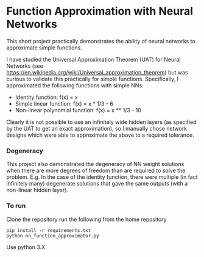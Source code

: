 # Function Approximation with Neural Networks
This short project practically demonstrates the ability of neural networks to approximate simple functions.

I have studied the Universal Approximation Theorem (UAT) for Neural Networks (see https://en.wikipedia.org/wiki/Universal_approximation_theorem) but was curious to validate this practically for simple functions. Specifically, I approximated the following functions with simple NNs:
* Identity function: f(x) = x
* Simple linear function: f(x) = x * 1/3 - 6
* Non-linear polynomial function: f(x) = x ** 1/3 - 10

Clearly it is not possible to use an infinitely wide hidden layers (as specified by the UAT to get an exact approximation), so I manually chose network designs which were able to approximate the above to a required tolerance.

### Degeneracy
This project also demonstrated the degeneracy of NN weight solutions when there are more degrees of freedom than are required to solve the problem. E.g. In the case of the identity function, there were multiple (in fact infinitely many) degenerate solutions that gave the same outputs (with a non-linear hidden layer).

### To run
Clone the repository
run the following from the home repository
```
pip install -r requirements.txt
python nn_function_approximator.py
```

Use python 3.X
